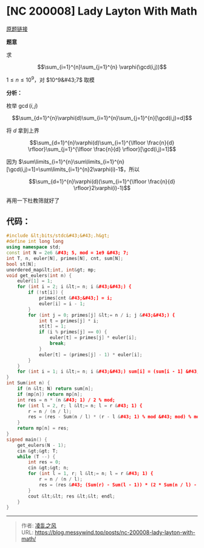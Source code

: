 # [NC 200008] Lady Layton With Math


[原题链接](https://ac.nowcoder.com/acm/problem/200008)

**题意**

求

$$\sum_{i=1}^{n}\sum_{j=1}^{n} \varphi(\gcd(i,j))$$

$1 \le n \le 10^9$，对 $10^9&#43;7$ 取模

**分析：**

枚举 $\gcd(i,j)$

$$\sum_{d=1}^{n}\varphi(d)\sum_{i=1}^{n}\sum_{j=1}^{n}[\gcd(i,j)=d]$$

将 $d$ 拿到上界

$$\sum_{d=1}^{n}\varphi(d)\sum_{i=1}^{\lfloor \frac{n}{d} \rfloor}\sum_{j=1}^{\lfloor \frac{n}{d} \rfloor}[\gcd(i,j)=1]$$

因为 $\sum\limits_{i=1}^{n}\sum\limits_{i=1}^{n}[\gcd(i,j)=1]=\sum\limits_{i=1}^{n}2\varphi(i)-1$，所以

$$\sum_{d=1}^{n}\varphi(d)(\sum_{i=1}^{\lfloor \frac{n}{d} \rfloor}2\varphi(i)-1)$$

再用一下杜教筛就好了

## 代码：
```cpp
#include &lt;bits/stdc&#43;&#43;.h&gt;
#define int long long
using namespace std;
const int N = 2e6 &#43; 5, mod = 1e9 &#43; 7;
int T, n, euler[N], primes[N], cnt, sum[N];
bool st[N];
unordered_map&lt;int, int&gt; mp;
void get_eulers(int n) {
    euler[1] = 1;
    for (int i = 2; i &lt;= n; i &#43;&#43;) {
        if (!st[i]) {
            primes[cnt &#43;&#43;] = i;
            euler[i] = i - 1;
        }
        for (int j = 0; primes[j] &lt;= n / i; j &#43;&#43;) {
            int t = primes[j] * i;
            st[t] = 1;
            if (i % primes[j] == 0) {
                euler[t] = primes[j] * euler[i];
                break;
            }
            euler[t] = (primes[j] - 1) * euler[i];
        }
    }
    for (int i = 1; i &lt;= n; i &#43;&#43;) sum[i] = (sum[i - 1] &#43; euler[i]) % mod;
}
int Sum(int n) {
    if (n &lt; N) return sum[n];
    if (mp[n]) return mp[n];
    int res = n * (n &#43; 1) / 2 % mod;
    for (int l = 2, r; l &lt;= n; l = r &#43; 1) {
        r = n / (n / l);
        res = (res - Sum(n / l) * (r - l &#43; 1) % mod &#43; mod) % mod;
    }
    return mp[n] = res;
}
signed main() {
    get_eulers(N - 1);
    cin &gt;&gt; T;
    while (T --) {
        int res = 0;
        cin &gt;&gt; n;
        for (int l = 1, r; l &lt;= n; l = r &#43; 1) {
            r = n / (n / l);
            res = (res &#43; (Sum(r) - Sum(l - 1)) * (2 * Sum(n / l) - 1) % mod &#43; mod) % mod;
        }
        cout &lt;&lt; res &lt;&lt; endl;
    }
}
```

---

> 作者: [凌乱之风](https://github.com/messywind)  
> URL: https://blog.messywind.top/posts/nc-200008-lady-layton-with-math/  

